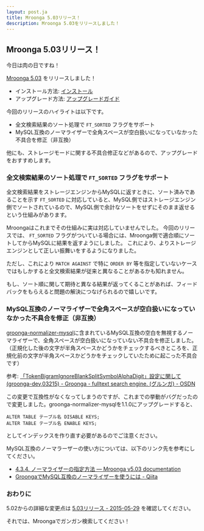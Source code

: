 ```yaml
---
layout: post.ja
title: Mroonga 5.03リリース！
description: Mroonga 5.03をリリースしました！
---
```


## Mroonga 5.03リリース！

今日は肉の日ですね！

[Mroonga 5.03](/ja/docs/news.html#release-5-03) をリリースしました！

* インストール方法: [インストール](/ja/docs/install.html)
* アップグレード方法: [アップグレードガイド](/ja/docs/upgrade.html)

今回のリリースのハイライトは以下です。

* 全文検索結果のソート処理で `FT_SORTED` フラグをサポート
* MySQL互換のノーマライザーで全角スペースが空白扱いになっていなかった不具合を修正（非互換）

他にも、ストレージモードに関する不具合修正などがあるので、アップグレードをおすすめします。

### 全文検索結果のソート処理で `FT_SORTED` フラグをサポート

全文検索結果をストレージエンジンからMySQLに返すときに、ソート済みであることを示す `FT_SORTED` に対応していると、MySQL側ではストレージエンジン側でソートされているので、MySQL側で余計なソートをせずにそのまま返せるという仕組みがあります。

Mroongaはこれまでその仕組みに実は対応していませんでした。
今回のリリースでは、 `FT_SORTED` フラグがついている場合には、Mroonga側で適合順にソートしてからMySQLに結果を返すようにしました。
これにより、よりストレージエンジンとして正しい振舞いをするようになりました。

ただし、これにより `MATCH AGAINST` で特に `ORDER BY` 等を指定していないケースではもしかすると全文検索結果が従来と異なることがあるかも知れません。

もし、ソート順に関して期待と異なる結果が返ってくることがあれば、フィードバックをもらえると問題の解決につなげられるので嬉しいです。

### MySQL互換のノーマライザーで全角スペースが空白扱いになっていなかった不具合を修正（非互換）

[groonga-normalizer-mysql](https://github.com/groonga/groonga-normalizer-mysql)に含まれているMySQL互換の空白を無視するノーマライザーで、全角スペースが空白扱いになっていない不具合を修正しました。（正規化した後の文字が半角スペースかどうかをチェックするべきところを、正規化前の文字が半角スペースかどうかをチェックしていたために起こった不具合です）

参考: [「TokenBigramIgnoreBlankSplitSymbolAlphaDigit」設定に関して (groonga-dev,03215) - Groonga - fulltext search engine. (グルンガ) - OSDN](http://osdn.jp/projects/groonga/lists/archive/dev/2015-May/003217.html)

この変更で互換性がなくなってしまうのですが、これまでの挙動がバグだったので変更しました。groonga-normalizer-mysqlを1.1.0にアップグレードすると、

    ALTER TABLE テーブル名 DISABLE KEYS;
    ALTER TABLE テーブル名 ENABLE KEYS;

としてインデックスを作り直す必要があるのでご注意ください。

MySQL互換のノーマラーザーの使い方については、以下のリンク先を参考にしてください。

* [4.3.4. ノーマライザーの指定方法 — Mroonga v5.03 documentation](http://mroonga.org/ja/docs/tutorial/storage.html#how-to-specify-the-normalizer)
* [GroongaでMySQL互換のノーマライザーを使うには - Qiita](http://qiita.com/groonga/items/acc7059eb0c6bbd4a427)

### おわりに

5.02からの詳細な変更点は [5.03リリース - 2015-05-29](/ja/docs/news.html#release-5-03) を確認してください。

それでは、Mroongaでガンガン検索してください！
